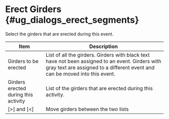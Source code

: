 Erect Girders {#ug_dialogs_erect_segments}
==============================================
Select the girders that are erected during this event.

Item | Description
-----|--------------
Girders to be erected | List of all the girders. Girders with black text have not been assigned to an event. Girders with gray text are assigned to a different event and can be moved into this event.
Girders erected during this activity | List of the girders that are erected during this activity.
[>] and [<] | Move girders between the two lists
